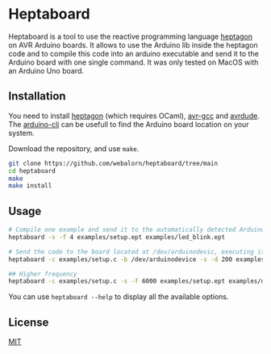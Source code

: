 # Heptaboard

Heptaboard is a tool to use the reactive programming language [heptagon](https://gitlab.inria.fr/synchrone/heptagon) on AVR Arduino boards. It allows to use the Arduino lib inside the heptagon code and to compile this code into an arduino executable and send it to the Arduino board with one single command. It was only tested on MacOS with an Arduino Uno board.

## Installation

You need to install [heptagon](https://opam.ocaml.org/packages/heptagon/) (which requires OCaml), [avr-gcc](https://gcc.gnu.org/wiki/avr-gcc) and [avrdude](https://www.nongnu.org/avrdude/). The [arduino-cli](https://github.com/arduino/arduino-cli) can be usefull to find the Arduino board location on your system.

Download the repository, and use `make`.

```bash
git clone https://github.com/webalorn/heptaboard/tree/main
cd heptaboard
make
make install
```

## Usage

```bash
# Compile one example and send it to the automatically detected Arduino, executing the main loop 4 time per second
heptaboard -s -f 4 examples/setup.ept examples/led_blink.ept

# Send the code to the board located at /dev/arduinodevic, executing it every 200 milliseconds, with a setup file written in C
heptaboard -c examples/setup.c -b /dev/arduinodevice -s -d 200 examples/two_leds.ept

## Higher frequency
heptaboard -c examples/setup.c -s -f 6000 examples/setup.ept examples/detector.ept
```

You can use `heptaboard --help` to display all the available options.

## License
[MIT](https://github.com/webalorn/heptaboard/blob/main/LICENSE)